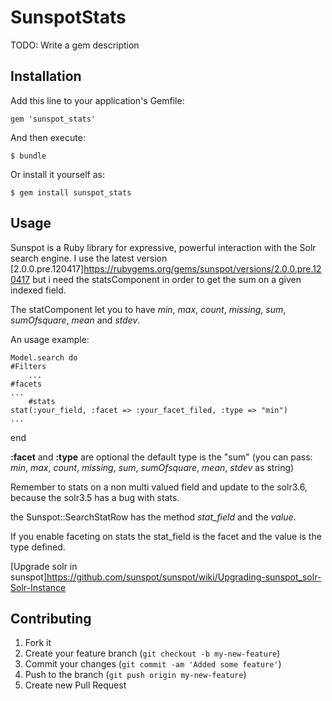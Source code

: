 # SunspotStats

TODO: Write a gem description

## Installation

Add this line to your application's Gemfile:

    gem 'sunspot_stats'

And then execute:

    $ bundle

Or install it yourself as:

    $ gem install sunspot_stats

## Usage

Sunspot is a Ruby library for expressive, powerful interaction with the Solr search engine. I use the latest version [2.0.0.pre.120417]https://rubygems.org/gems/sunspot/versions/2.0.0.pre.120417 but i need the statsComponent in order to get the sum on a given indexed field. 

The statComponent let you to have *min*, *max*, *count*, *missing*, *sum*, *sumOfsquare*, *mean* and *stdev*.

An usage example:

	Model.search do
  	#Filters
		...
  	#facets
  	...
		#stats
  	stat(:your_field, :facet => :your_facet_filed, :type => "min")  
  	...
end

**:facet** and **:type** are optional the default type is the "sum" (you can pass: *min*, *max*, *count*, *missing*, *sum*, *sumOfsquare*, *mean*, *stdev* as string)

Remember to stats on a non multi valued field and update to the solr3.6, because the solr3.5 has a bug with stats.

the Sunspot::SearchStatRow has the method *stat_field* and the *value*. 

If you enable faceting on stats the stat_field is the facet and the value is the type defined.

[Upgrade solr in sunspot]https://github.com/sunspot/sunspot/wiki/Upgrading-sunspot_solr-Solr-Instance 


## Contributing

1. Fork it
2. Create your feature branch (`git checkout -b my-new-feature`)
3. Commit your changes (`git commit -am 'Added some feature'`)
4. Push to the branch (`git push origin my-new-feature`)
5. Create new Pull Request
